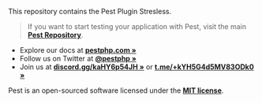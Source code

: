 This repository contains the Pest Plugin Stresless.

> If you want to start testing your application with Pest, visit the main **[Pest Repository](https://github.com/pestphp/pest)**.

- Explore our docs at **[pestphp.com »](https://pestphp.com)**
- Follow us on Twitter at **[@pestphp »](https://twitter.com/pestphp)**
- Join us at **[discord.gg/kaHY6p54JH »](https://discord.gg/kaHY6p54JH)** or **[t.me/+kYH5G4d5MV83ODk0 »](https://t.me/+kYH5G4d5MV83ODk0)**

Pest is an open-sourced software licensed under the **[MIT license](https://opensource.org/licenses/MIT)**.
